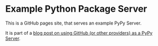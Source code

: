 # Example Python Package Server

This is a GitHub pages site, that serves an example PyPy Server.

It is part of a [blog post on using GitHub (or other providers) as a PyPy Server](
https://medium.freecodecamp.org/how-to-use-github-as-a-pypi-server-1c3b0d07db2).


